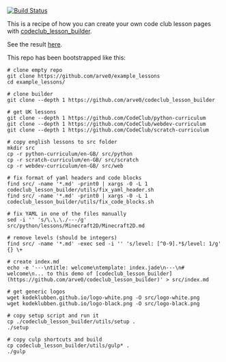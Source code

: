 [![Build Status](https://travis-ci.org/arve0/codeclub_lesson_builder.svg?branch=nb-NO)](https://travis-ci.org/arve0/codeclub_lesson_builder)

This is a recipe of how you can create your own code club lesson
pages with [codeclub_lesson_builder](https://github.com/arve0/codeclub_lesson_builder).

See the result [here](http://arve0.github.io/example_lessons/).

This repo has been bootstrapped like this:
```shell
# clone empty repo
git clone https://github.com/arve0/example_lessons
cd example_lessons/

# clone builder
git clone --depth 1 https://github.com/arve0/codeclub_lesson_builder

# get UK lessons
git clone --depth 1 https://github.com/CodeClub/python-curriculum
git clone --depth 1 https://github.com/CodeClub/webdev-curriculum
git clone --depth 1 https://github.com/CodeClub/scratch-curriculum

# copy english lessons to src folder
mkdir src
cp -r python-curriculum/en-GB/ src/python
cp -r scratch-curriculum/en-GB/ src/scratch
cp -r webdev-curriculum/en-GB/ src/web

# fix format of yaml headers and code blocks
find src/ -name '*.md' -print0 | xargs -0 -L 1 codeclub_lesson_builder/utils/fix_yaml_header.sh 
find src/ -name '*.md' -print0 | xargs -0 -L 1 codeclub_lesson_builder/utils/fix_code_blocks.sh 

# fix YAML in one of the files manually
sed -i '' 's/\.\.\./---/g' src/python/lessons/Minecraft2D/Minecraft2D.md

# remove levels (should be integers)
find src/ -name '*.md' -exec sed -i '' 's/level: [^0-9].*$/level: 1/g' {} \+

# create index.md
echo -e '---\ntitle: welcome\ntemplate: index.jade\n---\n# welcome\n... to this demo of [codeclub_lesson_builder](https://github.com/arve0/codeclub_lesson_builder)' > src/index.md

# get generic logos
wget kodeklubben.github.io/logo-white.png -O src/logo-white.png
wget kodeklubben.github.io/logo-black.png -O src/logo-black.png

# copy setup script and run it
cp ./codeclub_lesson_builder/utils/setup .
./setup

# copy culp shortcuts and build
cp codeclub_lesson_builder/utils/gulp* .
./gulp
```
